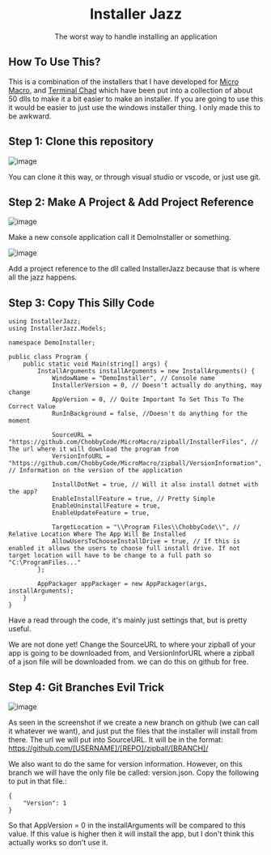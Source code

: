 # <div align="center">Installer Jazz</div>
<div align="center">The worst way to handle installing an application</div>

## How To Use This?

This is a combination of the installers that I have developed for [Micro Macro](https://github.com/ChobbyCode/MicroMacro), and [Terminal Chad](https://github.com/ChobbyCode/TerminalChad) which have been put into a collection of about 50 dlls to make it a bit easier to make an installer. If you are going to use this it would be easier to just use the windows installer thing. I only made this to be awkward.

## Step 1: Clone this repository

![image](https://github.com/user-attachments/assets/3f4284b7-fde7-44b5-a2b7-493add16db2a)

You can clone it this way, or through visual studio or vscode, or just use git. 

## Step 2: Make A Project & Add Project Reference 

![image](https://github.com/user-attachments/assets/c73aa001-3d72-4b06-ab2e-abec563c2092)

Make a new console application call it DemoInstaller or something. 

![image](https://github.com/user-attachments/assets/26532cdf-24bd-454f-a283-ac3408a2dd8b)

Add a project reference to the dll called InstallerJazz because that is where all the jazz happens. 

## Step 3: Copy This Silly Code

```
using InstallerJazz;
using InstallerJazz.Models;

namespace DemoInstaller;

public class Program {
    public static void Main(string[] args) {
        InstallArguments installArguments = new InstallArguments() {
            WindowName = "DemoInstaller", // Console name
            InstallerVersion = 0, // Doesn't actually do anything, may change
            AppVersion = 0, // Quite Important To Set This To The Correct Value
            RunInBackground = false, //Doesn't do anything for the moment

            SourceURL = "https://github.com/ChobbyCode/MicroMacro/zipball/InstallerFiles", // The url where it will download the program from
            VersionInfoURL = "https://github.com/ChobbyCode/MicroMacro/zipball/VersionInformation", // Information on the version of the application

            InstallDotNet = true, // Will it also install dotnet with the app?
            EnableInstallFeature = true, // Pretty Simple
            EnableUninstallFeature = true,
            EnableUpdateFeature = true,

            TargetLocation = "\\Program Files\\ChobbyCode\\", // Relative Location Where The App Will Be Installed
            AllowUsersToChooseInstallDrive = true, // If this is enabled it allows the users to choose full install drive. If not target location will have to be change to a full path so "C:\ProgramFiles..."
        };

        AppPackager appPackager = new AppPackager(args, installArguments);
    }
}
```

Have a read through the code, it's mainly just settings that, but is pretty useful. 

We are not done yet! Change the SourceURL to where your zipball of your app is going to be downloaded from, and VersionInforURL where a zipball of a json file will be downloaded from. we can do this on github for free.

## Step 4: Git Branches Evil Trick

![image](https://github.com/user-attachments/assets/2c2a84be-8c8d-4a37-9fa3-445fb32a9ebb)

As seen in the screenshot if we create a new branch on github (we can call it whatever we want), and just put the files that the installer will install from there. 
The url we will put into SourceURL. It will be in the format: https://github.com/[USERNAME]/[REPO]/zipball/[BRANCH]/

We also want to do the same for version information. However, on this branch we will have the only file be called: version.json. Copy the following to put in that file.:

```
{
    "Version": 1
}
```

So that AppVersion = 0 in the installArguments will be compared to this value. If this value is higher then it will install the app, but I don't think this actually works so don't use it. 
